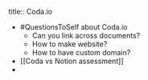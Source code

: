 title:: Coda.io

- #QuestionsToSelf about Coda.io
	- Can you link across documents?
	- How to make website?
	- How to have custom domain?
- [[Coda vs Notion assessment]]
-